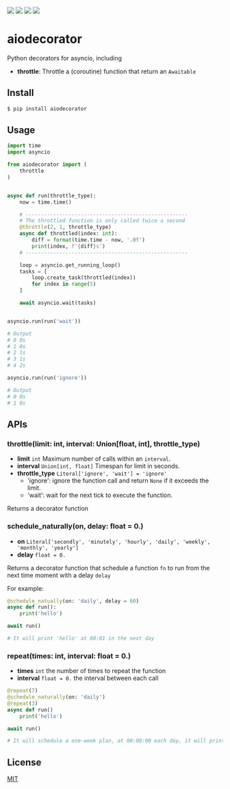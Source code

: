 [![](https://github.com/kaelzhang/python-aiodecorator/actions/workflows/python.yml/badge.svg)](https://github.com/kaelzhang/python-aiodecorator/actions/workflows/python.yml)
[![](https://codecov.io/gh/kaelzhang/python-aiodecorator/branch/master/graph/badge.svg)](https://codecov.io/gh/kaelzhang/python-aiodecorator)
[![](https://img.shields.io/pypi/v/aiodecorator.svg)](https://pypi.org/project/aiodecorator/)
[![](https://img.shields.io/pypi/l/aiodecorator.svg)](https://github.com/kaelzhang/python-aiodecorator)

# aiodecorator

Python decorators for asyncio, including

- **throttle**: Throttle a (coroutine) function that return an `Awaitable`
<!-- - limit -->
<!-- - timeout -->

## Install

```sh
$ pip install aiodecorator
```

## Usage

```py
import time
import asyncio

from aiodecorator import (
    throttle
)


async def run(throttle_type):
    now = time.time()

    # -----------------------------------------------------
    # The throttled function is only called twice a second
    @throttle(2, 1, throttle_type)
    async def throttled(index: int):
        diff = format(time.time - now, '.0f')
        print(index, f'{diff}s')
    # -----------------------------------------------------

    loop = asyncio.get_running_loop()
    tasks = [
        loop.create_task(throttled(index))
        for index in range(5)
    ]

    await asyncio.wait(tasks)


asyncio.run(run('wait'))

# Output
# 0 0s
# 1 0s
# 2 1s
# 3 1s
# 4 2s

asyncio.run(run('ignore'))

# Output
# 0 0s
# 1 0s
```

## APIs

### throttle(limit: int, interval: Union[float, int], throttle_type)

- **limit** `int` Maximum number of calls within an `interval`.
- **interval** `Union[int, float]` Timespan for limit in seconds.
- **throttle_type** `Literal['ignore', 'wait'] = 'ignore'`
  - 'ignore': ignore the function call and return `None` if it exceeds the limit.
  - 'wait': wait for the next tick to execute the function.

Returns a decorator function

### schedule_naturally(on, delay: float = 0.)

- **on** `Literal['secondly', 'minutely', 'hourly', 'daily', 'weekly', 'monthly', 'yearly']`
- **delay** `float = 0.`

Returns a decorator function that schedule a function `fn` to run from the next time moment with a delay `delay`

For example:

```py
@schedule_natually(on: 'daily', delay = 60)
async def run():
    print('hello')

await run()

# It will print 'hello' at 00:01 in the next day
```

### repeat(times: int, interval: float = 0.)

- **times** `int` the number of times to repeat the function
- **interval** `float = 0.` the interval between each call

```py
@repeat(7)
@schedule_naturally(on: 'daily')
@repeat(3)
async def run()
    print('hello')

await run()

# It will schedule a one-week plan, at 00:00:00 each day, it will print 3 'hello'
```

## License

[MIT](LICENSE)
